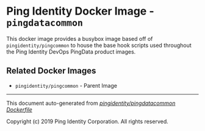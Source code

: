
# Ping Identity Docker Image - `pingdatacommon`

This docker image provides a busybox image based off of `pingidentity/pingcommon`
to house the base hook scripts used throughout
the Ping Identity DevOps PingData product images.

## Related Docker Images
- `pingidentity/pingcommon` - Parent Image


---
This document auto-generated from _[pingidentity/pingdatacommon Dockerfile](https://github.com/pingidentity/pingidentity-docker-builds/blob/master/pingdatacommon/Dockerfile)_

Copyright (c)  2019 Ping Identity Corporation. All rights reserved.
